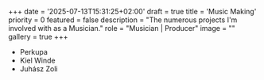 +++
date = '2025-07-13T15:31:25+02:00'
draft = true
title = 'Music Making'
priority = 0
featured = false
description = "The numerous projects I'm involved with as a Musician."
role = "Musician | Producer"
image = ""
gallery = true
+++

- Perkupa
- Kiel Winde
- Juhász Zoli
